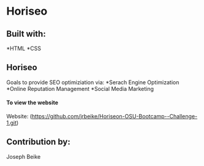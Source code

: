 # Horiseo

## Built with:
*HTML
*CSS

## Horiseo
Goals to provide SEO optimiziation via:
*Serach Engine Optimization
*Online Reputation Management
*Social Media Marketing



#### To view the website

Website: (https://github.com/jrbeike/Horiseon-OSU-Bootcamp--Challenge-1.git)


## Contribution by:
Joseph Beike